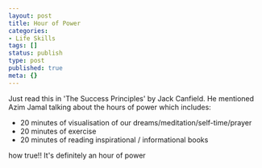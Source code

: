 ```yaml
---
layout: post
title: Hour of Power
categories:
- Life Skills
tags: []
status: publish
type: post
published: true
meta: {}
---
```

Just read this in 'The Success Principles' by Jack Canfield. He mentioned Azim Jamal talking about the hours of power which includes:

- 20 minutes of visualisation of our dreams/meditation/self-time/prayer
- 20 minutes of exercise
- 20 minutes of reading inspirational / informational books

how true!! It's definitely an hour of power
